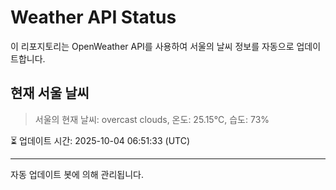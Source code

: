 
# Weather API Status

이 리포지토리는 OpenWeather API를 사용하여 서울의 날씨 정보를 자동으로 업데이트합니다.

## 현재 서울 날씨
> 서울의 현재 날씨: overcast clouds, 온도: 25.15°C, 습도: 73%

⏳ 업데이트 시간: 2025-10-04 06:51:33 (UTC)

---
자동 업데이트 봇에 의해 관리됩니다.
